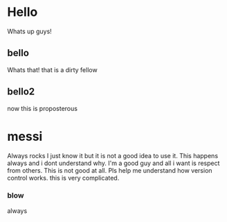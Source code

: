 # Hello

Whats up guys!

## bello

Whats that!
that is a dirty fellow

## bello2

now this is proposterous

# messi

Always rocks I just know it but it is not a good idea to use it.
This happens always and i dont understand why. I'm a good guy and all i want is respect from others.
This is not good at all. Pls help me understand how version control works. 
this is very complicated.

### blow 

always
